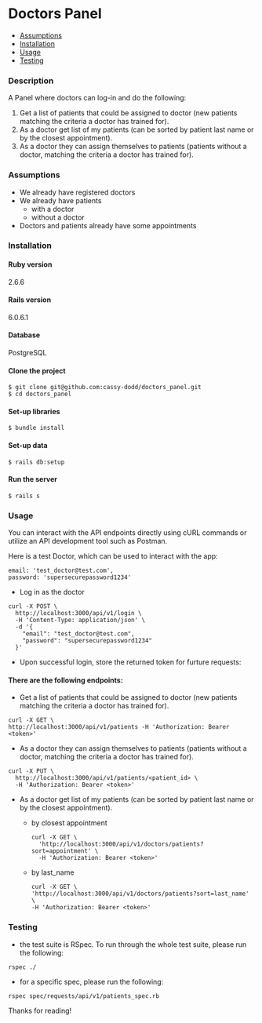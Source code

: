 # Doctors Panel

- [Assumptions](#assumptions)
- [Installation](#installation)
- [Usage](#usage)
- [Testing](#testing)

### Description

A Panel where doctors can log-in and do the following:

1. Get a list of patients that could be assigned to doctor (new patients matching the criteria a doctor has trained for).
2. As a doctor get list of my patients (can be sorted by patient last name or by the closest appointment).
3. As a doctor they can assign themselves to patients (patients without a doctor, matching the criteria a doctor has trained for).

### Assumptions

- We already have registered doctors
- We already have patients
  - with a doctor
  - without a doctor
- Doctors and patients already have some appointments

### Installation

#### Ruby version
2.6.6

#### Rails version
6.0.6.1

#### Database
PostgreSQL


#### Clone the project

```
$ git clone git@github.com:cassy-dodd/doctors_panel.git
$ cd doctors_panel
```
#### Set-up libraries

```
$ bundle install
```

#### Set-up data

```
$ rails db:setup
```

#### Run the server

```
$ rails s
```

### Usage

You can interact with the API endpoints directly using cURL commands or utilize an API development tool such as Postman.

Here is a test Doctor, which can be used to interact with the app:

```
email: 'test_doctor@test.com',
password: 'supersecurepassword1234'
```

- Log in as the doctor
  
```
curl -X POST \
  http://localhost:3000/api/v1/login \
  -H 'Content-Type: application/json' \
  -d '{
    "email": "test_doctor@test.com",
    "password": "supersecurepassword1234" 
  }' 
```
- Upon successful login, store the returned token for furture requests:

#### There are the following endpoints:

- Get a list of patients that could be assigned to doctor (new patients matching the criteria a doctor has trained for).
  
```
curl -X GET \
http://localhost:3000/api/v1/patients -H 'Authorization: Bearer <token>' 
```
- As a doctor they can assign themselves to patients (patients without a doctor, matching the criteria a doctor has trained for).
  
```
curl -X PUT \
  http://localhost:3000/api/v1/patients/<patient_id> \
  -H 'Authorization: Bearer <token>'
```

- As a doctor get list of my patients (can be sorted by patient last name or by the closest appointment).
  
  - by closest appointment
    
    ```
    curl -X GET \
      'http://localhost:3000/api/v1/doctors/patients?sort=appointment' \
      -H 'Authorization: Bearer <token>'
    ```
    
  - by last_name
    
    ```
    curl -X GET \
    'http://localhost:3000/api/v1/doctors/patients?sort=last_name' \
    -H 'Authorization: Bearer <token>'
    ```

### Testing

- the test suite is RSpec. To run through the whole test suite, please run the following:

```
rspec ./
```

- for a specific spec, please run the following:

```
rspec spec/requests/api/v1/patients_spec.rb
```

Thanks for reading! 
